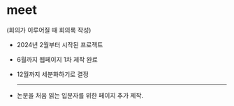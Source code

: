 # meet
(회의가 이루어질 때 회의록 작성)

- 2024년 2월부터 시작된 프로젝트
- 6월까지 웹페이지 1차 제작 완료
- 12월까지 세분화하기로 결정
  
  ----------------------------------------
- 논문을 처음 읽는 입문자를 위한 페이지 추가 제작.
